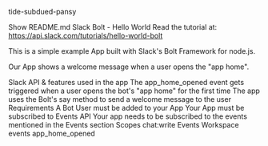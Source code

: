 



tide-subdued-pansy

Show
README.md
Slack Bolt - Hello World
Read the tutorial at: https://api.slack.com/tutorials/hello-world-bolt

This is a simple example App built with Slack's Bolt Framework for node.js.

Our App shows a welcome message when a user opens the "app home".

Slack API & features used in the app
The app_home_opened event gets triggered when a user opens the bot's "app home" for the first time
The app uses the Bolt's say method to send a welcome message to the user
Requirements
A Bot User must be added to your App
Your App must be subscribed to Events API
Your app needs to be subscribed to the events mentioned in the Events section
Scopes
chat:write
Events
Workspace events
app_home_opened
